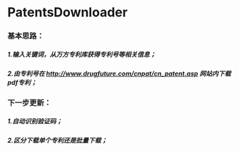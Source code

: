 # PatentsDownloader
### 基本思路：    
##### 1.输入关键词，从万方专利库获得专利号等相关信息；    
##### 2.由专利号在 http://www.drugfuture.com/cnpat/cn_patent.asp 网站内下载pdf专利；    
    
    
### 下一步更新：
##### 1.自动识别验证码；
##### 2.区分下载单个专利还是批量下载； 